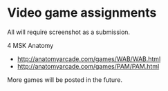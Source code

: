 # Video game assignments
All will require screenshot as a submission.

4 MSK Anatomy 
*  http://anatomyarcade.com/games/WAB/WAB.html
*  http://anatomyarcade.com/games/PAM/PAM.html

 More games will be posted in the future.